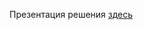 Презентация решения [здесь](https://docs.google.com/presentation/d/1BZkmz-6xgceYGLbQmHwYISt3oABNp3a1Jec_ZnYSd6w)